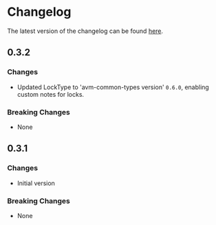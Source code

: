 # Changelog

The latest version of the changelog can be found [here](https://github.com/Azure/bicep-registry-modules/blob/main/avm/res/insights/webtest/CHANGELOG.md).

## 0.3.2

### Changes

- Updated LockType to 'avm-common-types version' `0.6.0`, enabling custom notes for locks.

### Breaking Changes

- None

## 0.3.1

### Changes

- Initial version

### Breaking Changes

- None
